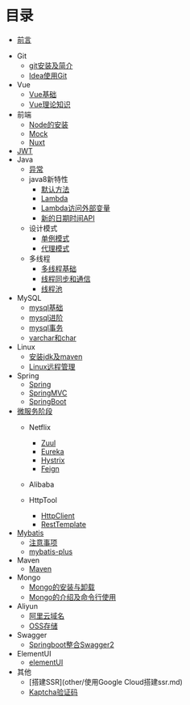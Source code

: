 # 目录

* [前言](README.md)
- Git
    * [git安装及简介](git/Git.md)
    * [Idea使用Git](git/Idea中使用Git.md)
- Vue
    * [Vue基础](vue/Vue.md)
    * [Vue理论知识](vue/vue理论知识.md) 
- 前端
    * [Node的安装](frontend/node/node.md)
    * [Mock](frontend/mock/mock.md)
    * [Nuxt](frontend/nuxt/nuxt.md)
- [JWT](jwt/JWT.md)       
- Java
    - [异常](java/exception/exception.md) 
    - java8新特性
        * [默认方法](java/java8new_feature/默认方法.md)
        * [Lambda](java/java8new_feature/Lambda.md)
        * [Lambda访问外部变量](java/java8new_feature/Lambda访问外部变量.md)
        * [新的日期时间API](java/java8new_feature/日期时间API.md)
    - 设计模式
        * [单例模式](java/pattern/singleton.md)   
        * [代理模式](java/pattern/proxy.md)   
    - 多线程
        * [多线程基础](java/thread/多线程入门.md)   
        * [线程同步和通信](java/thread/线程同步和通信.md)   
        * [线程池](java/thread/线程池.md)
- MySQL
    * [mysql基础](mysql/mysql基础.md)    
    * [mysql进阶](mysql/mysql进阶.md)    
    * [mysql事务](mysql/mysql事务.md)    
    * [varchar和char](mysql/varchar和char.md)    
- Linux
    * [安装jdk及maven](linux/Linux环境下安装jdk和maven.md)
    * [Linux远程管理](linux/Linux远程管理.md)
- Spring    
    * [Spring](spring/spring.md)
    * [SpringMVC](spring/SpringMVC.md)
    * [SpringBoot](spring/SpringBoot.md)
- [微服务阶段](microservice/微服务概述.md)
    - Netflix
        * [Zuul](microservice/netflix/Zuul.md)
        * [Eureka](microservice/netflix/eureka/eureka.md)
        * [Hystrix](microservice/netflix/Hystrix.md)
        * [Feign](microservice/netflix/Feign.md)
    - Alibaba
           
    - HttpTool
        * [HttpClient](httptool/HttpClient.md)
        * [RestTemplate](httptool/RestTemplate.md)      
- [Mybatis](mybatis/mybatis.md)
    * [注意事项](mybatis/注意事项.md)   
    * [mybatis-plus](mybatis/mybatis-plus.md)    
- Maven
    * [Maven](maven/maven.md)    
- Mongo
    * [Mongo的安装与卸载](mongodb/Mongo的安装与卸载.md)
    * [Mongo的介绍及命令行使用](mongodb/Mongo介绍及命令行使用.md) 
- Aliyun
    * [阿里云域名](aliyun/阿里云域名.md) 
    * [OSS存储](aliyun/OSS存储.md) 
- Swagger
    * [Springboot整合Swagger2](swagger/SpringBoot整合Swagger2.md)
- ElementUI  
    * [elementUI](elementUI/ElementUI.md)
- 其他  
    * [搭建SSR](other/使用Google Cloud搭建ssr.md)
    * [Kaptcha验证码](other/kaptcha验证码.md)  
 




